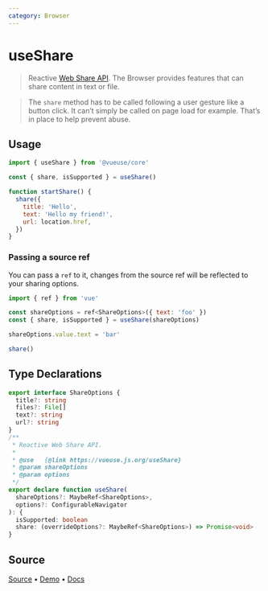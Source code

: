 ```yaml
---
category: Browser
---
```


# useShare

> Reactive [Web Share API](https://developer.mozilla.org/en-US/docs/Web/API/Navigator/share). The Browser provides features that can share content in text or file.

> The `share` method has to be called following a user gesture like a button click. It can’t simply be called on page load for example. That’s in place to help prevent abuse.

## Usage

```js
import { useShare } from '@vueuse/core'

const { share, isSupported } = useShare()

function startShare() {
  share({
    title: 'Hello',
    text: 'Hello my friend!',
    url: location.href,
  })
}
```


### Passing a source ref

You can pass a `ref` to it, changes from the source ref will be reflected to your sharing options.

```js {7}
import { ref } from 'vue'

const shareOptions = ref<ShareOptions>({ text: 'foo' })
const { share, isSupported } = useShare(shareOptions)

shareOptions.value.text = 'bar'

share()
```



<!--FOOTER_STARTS-->
## Type Declarations

```typescript
export interface ShareOptions {
  title?: string
  files?: File[]
  text?: string
  url?: string
}
/**
 * Reactive Web Share API.
 *
 * @use   {@link https://vueuse.js.org/useShare}
 * @param shareOptions
 * @param options
 */
export declare function useShare(
  shareOptions?: MaybeRef<ShareOptions>,
  options?: ConfigurableNavigator
): {
  isSupported: boolean
  share: (overrideOptions?: MaybeRef<ShareOptions>) => Promise<void>
}
```

## Source

[Source](https://github.com/antfu/vueuse/blob/master/packages/core/useShare/index.ts) • [Demo](https://github.com/antfu/vueuse/blob/master/packages/core/useShare/demo.vue) • [Docs](https://github.com/antfu/vueuse/blob/master/packages/core/useShare/index.md)


<!--FOOTER_ENDS-->